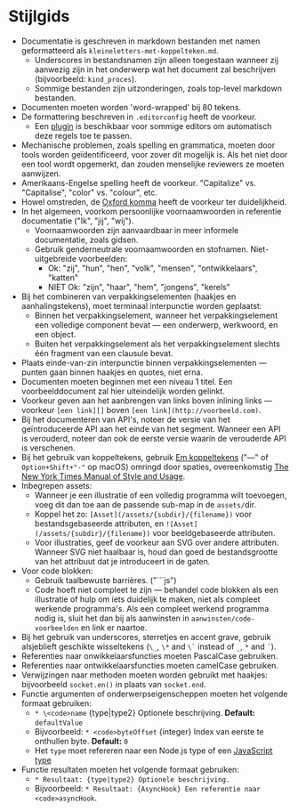 # Stijlgids

* Documentatie is geschreven in markdown bestanden met namen geformatteerd als `kleineletters-met-koppelteken.md`. 
  * Underscores in bestandsnamen zijn alleen toegestaan wanneer zij aanwezig zijn in het onderwerp wat het document zal beschrijven (bijvoorbeeld: `kind_proces`).
  * Sommige bestanden zijn uitzonderingen, zoals top-level markdown bestanden.
* Documenten moeten worden 'word-wrapped' bij 80 tekens.
* De formattering beschreven in `.editorconfig` heeft de voorkeur. 
  * Een [plugin](http://editorconfig.org/#download) is beschikbaar voor sommige editors om automatisch deze regels toe te passen.
* Mechanische problemen, zoals spelling en grammatica, moeten door tools worden geïdentificeerd, voor zover dit mogelijk is. Als het niet door een tool wordt opgemerkt, dan zouden menselijke reviewers ze moeten aanwijzen.
* Amerikaans-Engelse spelling heeft de voorkeur. "Capitalize" vs. "Capitalise", "color" vs. "colour", etc.
* Howel omstreden, de [Oxford komma](https://en.wikipedia.org/wiki/Serial_comma) heeft de voorkeur ter duidelijkheid.
* In het algemeen, voorkom persoonlijke voornaamwoorden in referentie documentatie ("Ik", "jij", "wij"). 
  * Voornaamwoorden zijn aanvaardbaar in meer informele documentatie, zoals gidsen.
  * Gebruik genderneutrale voornaamwoorden en stofnamen. Niet-uitgebreide voorbeelden: 
    * Ok: "zij", "hun", "hen", "volk", "mensen", "ontwikkelaars", "katten"
    * NIET Ok: "zijn", "haar", "hem", "jongens", "kerels"
* Bij het combineren van verpakkingselementen (haakjes en aanhalingstekens), moet terminaal interpunctie worden geplaatst: 
  * Binnen het verpakkingselement, wanneer het verpakkingselement een volledige component bevat — een onderwerp, werkwoord, en een object.
  * Buiten het verpakkingselement als het verpakkingselement slechts één fragment van een clausule bevat.
* Plaats einde-van-zin interpunctie binnen verpakkingselementen — punten gaan binnen haakjes en quotes, niet erna.
* Documenten moeten beginnen met een niveau 1 titel. Een voorbeelddocument zal hier uiteindelijk worden gelinkt.
* Voorkeur geven aan het aanbrengen van links boven inlining links — voorkeur `[een link][]` boven `[een link](http://voorbeeld.com)`.
* Bij het documenteren van API's, noteer de versie van het geïntroduceerde API aan het einde van het segment. Wanneer een API is verouderd, noteer dan ook de eerste versie waarin de verouderde API is verschenen.
* Bij het gebruik van koppeltekens, gebruik [Em koppeltekens](https://en.wikipedia.org/wiki/Dash#Em_dash) ("—" of `Option+Shift+"-"` op macOS) omringd door spaties, overeenkomstig [The New York Times Manual of Style and Usage](https://en.wikipedia.org/wiki/The_New_York_Times_Manual_of_Style_and_Usage).
* Inbegrepen assets: 
  * Wanneer je een illustratie of een volledig programma wilt toevoegen, voeg dit dan toe aan de passende sub-map in de `assets/`dir.
  * Koppel het zo: `[Asset](/assets/{subdir}/{filename})` voor bestandsgebaseerde attributen, en `![Asset](/assets/{subdir}/{filename})` voor beeldgebaseerde attributen.
  * Voor illustraties, geef de voorkeur aan SVG over andere attributen. Wanneer SVG niet haalbaar is, houd dan goed de bestandsgrootte van het attribuut dat je introduceert in de gaten.
* Voor code blokken: 
  * Gebruik taalbewuste barrières. ("```js")
  * Code hoeft niet compleet te zijn — behandel code blokken als een illustratie of hulp om iets duidelijk te maken, niet als compleet werkende programma's. Als een compleet werkend programma nodig is, sluit het dan bij als aanwinsten in `aanwinsten/code-voorbeelden` en link er naartoe.
* Bij het gebruik van underscores, sterretjes en accent grave, gebruik alsjeblieft geschikte wisseltekens (`\_`, `\*` and `` \` `` instead of `_`, `*` and `` ` ``).
* Referenties naar onwikkelaarsfuncties moeten PascalCase gebruiken.
* Referenties naar ontwikkelaarsfuncties moeten camelCase gebruiken.
* Verwijzingen naar methoden moeten worden gebruikt met haakjes: bijvoorbeeld `socket.en()` in plaats van `socket.end`.
* Functie argumenten of onderwerpseigenscheppen moeten het volgende formaat gebruiken: 
  * `* \<code>name` {type|type2} Optionele beschrijving. **Default:** `defaultValue`</code>
  * Bijvoorbeeld: `* <code>byteOffset` {integer} Index van eerste te onthullen byte. **Default:** `0`</code>
  * Het `type` moet refereren naar een Node.js type of een [JavaScript type](https://developer.mozilla.org/en-US/docs/Web/JavaScript/Guide/Grammar_and_types#Data_structures_and_types)
* Functie resultaten moeten het volgende formaat gebruiken: 
  * `* Resultaat: {type|type2} Optionele beschrijving.`
  * Bijvoorbeeld: `* Resultaat: {AsyncHook} Een referentie naar <code>asyncHook`.</code>